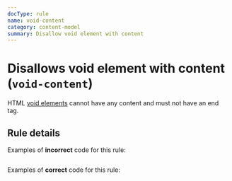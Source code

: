 ```yaml
---
docType: rule
name: void-content
category: content-model
summary: Disallow void element with content
---
```


# Disallows void element with content (`void-content`)

HTML [void elements](https://www.w3.org/TR/html5/syntax.html#void-contents)
cannot have any content and must not have an end tag.

## Rule details

Examples of **incorrect** code for this rule:

<validate name="incorrect" rules="void-content">
    <img></img>
</validate>

Examples of **correct** code for this rule:

<validate name="correct" rules="void-content">
    <img>
    <img/>
</validate>
